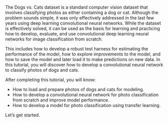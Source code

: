 The Dogs vs. Cats dataset is a standard computer vision dataset that involves classifying photos
as either containing a dog or cat. Although the problem sounds simple, it was only effectively
addressed in the last few years using deep learning convolutional neural networks. While the
dataset is effectively solved, it can be used as the basis for learning and practicing how to
develop, evaluate, and use convolutional deep learning neural networks for image classification
from scratch.

This includes how to develop a robust test harness for estimating the performance of the
model, how to explore improvements to the model, and how to save the model and later load it to
make predictions on new data. In this tutorial, you will discover how to develop a convolutional
neural network to classify photos of dogs and cats. 

After completing this tutorial, you will know:
- How to load and prepare photos of dogs and cats for modeling.
- How to develop a convolutional neural network for photo classification from scratch and
improve model performance.
- How to develop a model for photo classification using transfer learning.

Let’s get started.